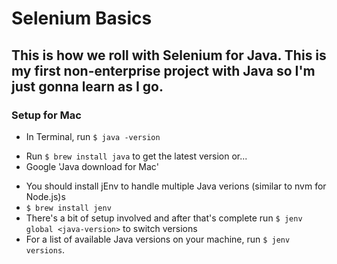# Selenium Basics

## This is how we roll with Selenium for Java. This is my first non-enterprise project with Java so I'm just gonna learn as I go.

### Setup for Mac
<!-- First, look for Java on your machine -->
- In Terminal, run `$ java -version`
<!-- If this doesn't work then we'll have to install the JDK-->
- Run `$ brew install java` to get the latest version or...
- Google 'Java download for Mac'
<!-- Shortcut URL to search results link: https://www.oracle.com/technetwork/java/javase/downloads/jdk8-downloads-2133151.html-->
- You should install jEnv to handle multiple Java verions (similar to nvm for Node.js)s
- `$ brew install jenv`
- There's a bit of setup involved and after that's complete run `$ jenv global <java-version>` to switch versions
- For a list of available Java versions on your machine, run `$ jenv versions`.
